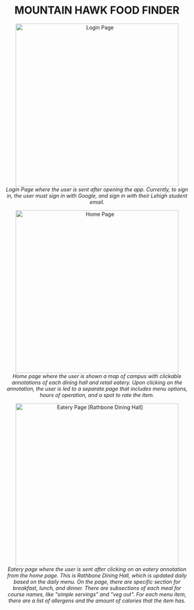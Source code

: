 <h1 align="center">MOUNTAIN HAWK FOOD FINDER</h1>

<p align="center">
  <img width="440" alt="Login Page" src="https://github.com/Michael-Goldfarb/MountainHawkFoodFinder/assets/66848094/d6abfd82-95b0-4954-ac2d-40631b9ef2e2">
  <br>
  <em>Login Page where the user is sent after opening the app. Currently, to sign in, the user must sign in with Google, and sign in with their Lehigh student email.</em>
</p>

<p align="center">
  <img width="440" alt="Home Page" src="https://github.com/Michael-Goldfarb/MountainHawkFoodFinder/assets/66848094/3be0d5ef-aa63-4bf8-b19d-e8019e526004">
  <br>
  <em>Home page where the user is shown a map of campus with clickable annotations of each dining hall and retail eatery. Upon clicking on the annotation, the user is led to a separate page that includes menu options, hours of operation, and a spot to rate the item.</em>
</p>

<p align="center">
  <img width="440" alt="Eatery Page [Rathbone Dining Hall]" src="https://github.com/Michael-Goldfarb/MountainHawkFoodFinder/assets/66848094/37417c90-25c1-4d94-8b4c-b384e946686c">
  <br>
  <em>Eatery page where the user is sent after clicking on an eatery annotation from the home page. This is Rathbone Dining Hall, which is updated daily based on the daily menu. On the page, there are specific section for breakfast, lunch, and dinner. There are subsections of each meal for course names, like "simple servings" and "veg out". For each menu item, there are a list of allergens and the amount of calories that the item has.</em>
</p>
